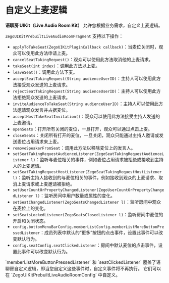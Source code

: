 # 自定义上麦逻辑


**语聊房 UIKit（Live Audio Room Kit）** 允许您根据业务需求，自定义上麦逻辑。

`ZegoUIKitPrebuiltLiveAudioRoomFragment` 支持以下操作：

- `applyToTakeSeat(ZegoUIKitPluginCallback callback)`：当麦位关闭时，观众可以使用此方法申请上麦。
- `cancelSeatTakingRequest()`：观众可以使用此方法取消他的上麦请求。
- `takeSeat(int index)`：调用此方法以上麦。
- `leaveSeat()`：调用此方法下麦。
- `acceptSeatTakingRequest(String audienceUserID)`：主持人可以使用此方法接受观众发送的上麦请求。
- `rejectSeatTakingRequest(String audienceUserID)`：主持人可以使用此方法拒绝观众发送的上麦请求。
- `inviteAudienceToTakeSeat(String audienceUserID)`：主持人可以使用此方法邀请观众发言并占据麦位。
- `acceptHostTakeSeatInvitation()`：观众可以使用此方法接受主持人发送的上麦邀请。
- `openSeats`：打开所有关闭的麦位，一旦打开，观众可以通过点击上麦。
- `closeSeats`：关闭所有打开的麦位，一旦关闭，观众只能通过主持人邀请或发送麦位占用请求来上麦。
- `removeSpeakerFromSeat`：调用此方法以移除麦位上的发言人。
- `setSeatTakingRequestAudienceListener(ZegoSeatTakingRequestAudienceListener l)`：监听与麦位相关的事件，例如麦位占用请求被拒绝或接收到主持人的上麦邀请。
- `setSeatTakingRequestHostListener(ZegoSeatTakingRequestHostListener l)`：监听主持人接收到的与麦位相关的事件，例如接收到观众的上麦请求、取消上麦请求或上麦邀请被拒绝。
- `setUserCountOrPropertyChangedListener(ZegoUserCountOrPropertyChangedListener l)`：监听房间中用户数量或属性的变化。
- `setSeatChangedListener(ZegoSeatsChangedListener l)`：监听房间中观众在麦位上的变化。
- `setSeatsLockedListener(ZegoSeatsClosedListener l)`：监听房间中麦位的开启和关闭状态。
- `config.bottomMenuBarConfig.memberListConfig.memberListMoreButtonPressedListener`：成员列表中默认的“更多”按钮的点击事件，设置此事件可以改变默认行为。
- `config.seatConfig.seatClickedListener`：房间中默认麦位的点击事件，设置此事件可以改变默认行为。
<Note title="说明">
`memberListMoreButtonPressedListener` 和 `seatClickedListener` 覆盖了语聊房自定义逻辑，即当您自定义这些事件时，自定义事件将不再执行。
它们可以在 `ZegoUIKitPrebuiltLiveAudioRoomConfig` 中自定义。
</Note>
